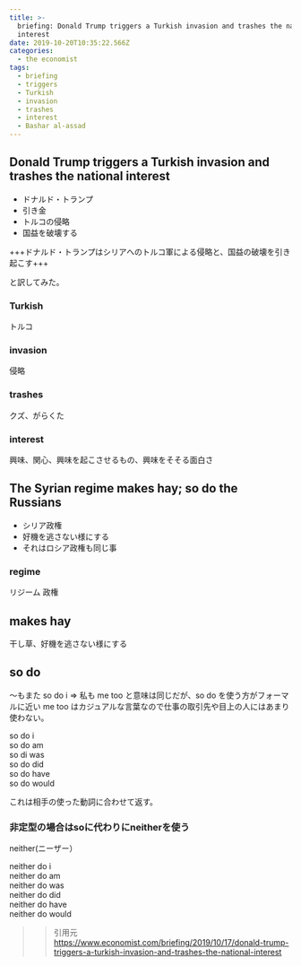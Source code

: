 ```yaml
---
title: >-
  briefing: Donald Trump triggers a Turkish invasion and trashes the national
  interest
date: 2019-10-20T10:35:22.566Z
categories:
  - the economist
tags:
  - briefing
  - triggers
  - Turkish
  - invasion
  - trashes
  - interest
  - Bashar al-assad
---
```

## Donald Trump triggers a Turkish invasion and trashes the national interest
  - ドナルド・トランプ
  - 引き金
  - トルコの侵略
  - 国益を破壊する

+++ドナルド・トランプはシリアへのトルコ軍による侵略と、国益の破壊を引き起こす+++

と訳してみた。

### Turkish
トルコ

### invasion 
侵略

### trashes
クズ、がらくた

### interest
興味、関心、興味を起こさせるもの、興味をそそる面白さ

## The Syrian regime makes hay; so do the Russians
  - シリア政権
  - 好機を逃さない様にする
  - それはロシア政権も同じ事


### regime
リジーム
政権

## makes hay
干し草、好機を逃さない様にする

## so do
～もまた
so do i => 私も
me too と意味は同じだが、so do を使う方がフォーマルに近い
me too はカジュアルな言葉なので仕事の取引先や目上の人にはあまり使わない。

so do i   
so do am   
so di was   
so do did    
so do have    
so do would   

これは相手の使った動詞に合わせて返す。

### 非定型の場合はsoに代わりにneitherを使う

neither(ニーザー）

neither do i   
neither do am   
neither do was   
neither do did    
neither do have    
neither do would   




>>引用元   
https://www.economist.com/briefing/2019/10/17/donald-trump-triggers-a-turkish-invasion-and-trashes-the-national-interest
